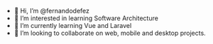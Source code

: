 - 👋 Hi, I’m @fernandodefez
- 👀 I’m interested in learning Software Architecture
- 🌱 I’m currently learning Vue and Laravel
- 💞️ I’m looking to collaborate on web, mobile and desktop projects.

<!---
fernandodefez/fernandodefez is a ✨ special ✨ repository because its `README.md` (this file) appears on your GitHub profile.
You can click the Preview link to take a look at your changes.
--->

